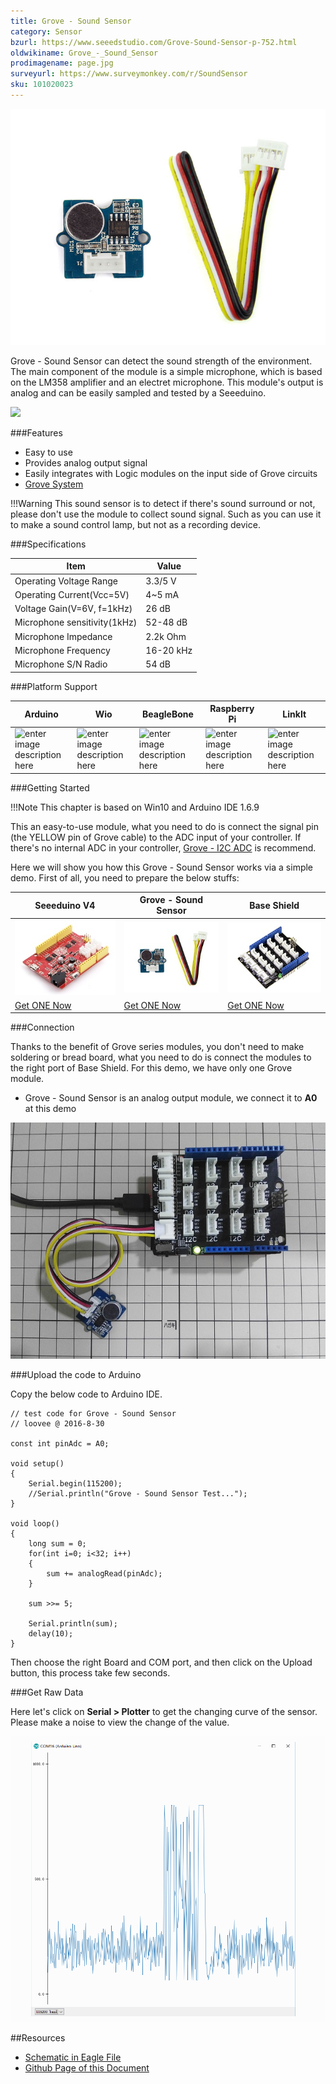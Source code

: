 ```yaml
---
title: Grove - Sound Sensor
category: Sensor
bzurl: https://www.seeedstudio.com/Grove-Sound-Sensor-p-752.html
oldwikiname: Grove_-_Sound_Sensor
prodimagename: page.jpg
surveyurl: https://www.surveymonkey.com/r/SoundSensor
sku: 101020023
---
```


![enter image description here](https://raw.githubusercontent.com/SeeedDocument/Grove_Sound_Sensor/master/images/page.jpg)

Grove - Sound Sensor can detect the sound strength of the environment. The main component of the module is a simple microphone, which is based on the LM358 amplifier and an electret microphone. This module's output is analog and can be easily sampled and tested by a Seeeduino. 

[![](https://raw.githubusercontent.com/SeeedDocument/Seeed-WiKi/master/docs/images/get_one_now.png)](http://www.seeedstudio.com/Grove-Sound-Sensor-p-752.html)


###Features

* Easy to use 
* Provides analog output signal
* Easily integrates with Logic modules on the input side of Grove circuits
* [Grove System](http://127.0.0.1:8000/Grove/Grove_System/)

!!!Warning
    This sound sensor is to detect if there's sound surround or not, please don't use the module to collect sound signal. Such as you can use it to make a sound control lamp, but not as a recording device.

###Specifications

|Item|Value|
|-----|------|
|Operating Voltage Range| 3.3/5 V |
|Operating Current(Vcc=5V)|4~5 mA|
|Voltage Gain(V=6V, f=1kHz)|26 dB|
|Microphone sensitivity(1kHz)|52-48 dB|
|Microphone Impedance|2.2k Ohm|
|Microphone Frequency|16-20 kHz|
|Microphone S/N Radio|54 dB|

###Platform Support

|Arduino|Wio|BeagleBone|Raspberry Pi|LinkIt|
|---------|-----|-----|------|------|
|![enter image description here](https://raw.githubusercontent.com/SeeedDocument/Seeed-WiKi/master/docs/images/arduino_logo.jpg)|![enter image description here](https://raw.githubusercontent.com/SeeedDocument/Seeed-WiKi/master/docs/images/wio_logo.jpg)|![enter image description here](https://raw.githubusercontent.com/SeeedDocument/Seeed-WiKi/master/docs/images/bbg_logo.jpg)|![enter image description here](https://raw.githubusercontent.com/SeeedDocument/Seeed-WiKi/master/docs/images/raspberry_pi_logo.jpg)|![enter image description here](https://raw.githubusercontent.com/SeeedDocument/Seeed-WiKi/master/docs/images/linkit_logo.jpg)|

###Getting Started

!!!Note
    This chapter is based on Win10 and Arduino IDE 1.6.9
    
This an easy-to-use module, what you need to do is connect the signal pin (the YELLOW pin of Grove cable) to the ADC input of your controller. If there's no internal ADC in your controller, [Grove - I2C ADC](http://www.seeedstudio.com/Grove-I2C-ADC-p-1580.html) is recommend. 


Here we will show you how this Grove - Sound Sensor works via a simple demo. First of all, you need to prepare the below stuffs:

| Seeeduino V4 | Grove - Sound Sensor | Base Shield |
|--------------|----------------------|-----------------|
|![enter image description here](https://raw.githubusercontent.com/SeeedDocument/Grove_Light_Sensor/master/images/gs_1.jpg)|![enter image description here](https://raw.githubusercontent.com/SeeedDocument/Grove_Sound_Sensor/master/images/gs_1.jpg)|![enter image description here](https://raw.githubusercontent.com/SeeedDocument/Grove_Light_Sensor/master/images/gs_4.jpg)|
|[Get ONE Now](http://www.seeedstudio.com/Seeeduino-V4.2-p-2517.html)|[Get ONE Now](http://www.seeedstudio.com/Grove-Sound-Sensor-p-752.html)|[Get ONE Now](http://www.seeedstudio.com/Grove-Universal-4-Pin-20cm-Unbuckled-Cable-%285-PCs-Pack%29-p-749.html)|



###Connection 

Thanks to the benefit of Grove series modules, you don't need to make soldering or bread board, what you need to do is connect the modules to the right port of Base Shield. For this demo, we have only one Grove module. 

* Grove - Sound Sensor is an analog output module, we connect it to **A0** at this demo


![enter image description here](https://raw.githubusercontent.com/SeeedDocument/Grove_Sound_Sensor/master/images/connection.jpg)


###Upload the code to Arduino

Copy the below code to Arduino IDE.

```
// test code for Grove - Sound Sensor
// loovee @ 2016-8-30

const int pinAdc = A0;

void setup()
{
    Serial.begin(115200);
    //Serial.println("Grove - Sound Sensor Test...");
}

void loop()
{
    long sum = 0;
    for(int i=0; i<32; i++)
    {
        sum += analogRead(pinAdc);
    }
    
    sum >>= 5;
    
    Serial.println(sum);
    delay(10);
}

```

Then choose the right Board and COM port, and then click on the Upload button, this process take few seconds. 

###Get Raw Data

Here let's click on **Serial > Plotter** to get the changing curve of the sensor. Please make a noise to view the change of the value. 

![enter image description here](https://raw.githubusercontent.com/SeeedDocument/Grove_Sound_Sensor/master/images/sound_raw.png)


##Resources

* [Schematic in Eagle File](https://github.com/SeeedDocument/Grove_Sound_Sensor/raw/master/resources/Grove%20-%20Sound%20Sensor.zip)
* [Github Page of this Document](https://github.com/SeeedDocument/Grove_Sound_Sensor)

